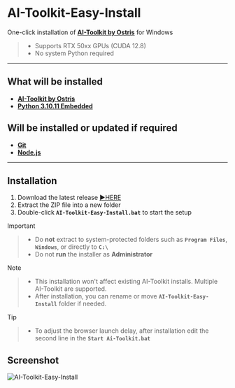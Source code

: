 # AI-Toolkit-Easy-Install

One-click installation of [**AI-Toolkit by Ostris**](https://github.com/ostris/ai-toolkit) for Windows  
> - Supports RTX 50xx GPUs (CUDA 12.8)  
> - No system Python required
<!-- > [![GitHub Release](https://img.shields.io/github/v/release/Tavris1/AI-Toolkit-Easy-Install)](https://github.com/Tavris1/AI-Toolkit-Easy-Install/releases/latest/download/AI-Toolkit-Easy-Install.zip)
> [![Github All Releases](https://img.shields.io/github/downloads/Tavris1/AI-Toolkit-Easy-Install/total)]() < !-->

---

## What will be installed  
- [**AI-Toolkit by Ostris**](https://github.com/ostris/ai-toolkit)  
- [**Python 3.10.11 Embedded**](https://www.python.org/downloads/release/python-31011/)

## Will be installed or updated if required 
- [**Git**](https://git-scm.com/)  
- [**Node.js**](https://nodejs.org/en)  

---
## Installation  
1. Download the latest release [:arrow_forward:HERE](https://github.com/Tavris1/AI-Toolkit-Easy-Install/releases/latest/download/AI-Toolkit-Easy-Install.zip)  
2. Extract the ZIP file into a new folder  
3. Double-click **`AI-Toolkit-Easy-Install.bat`** to start the setup
> [!IMPORTANT]
>> - Do **not** extract to system-protected folders such as **`Program Files`**, **`Windows`**, or directly to **`C:\`**  
>> - Do not **run** the installer as **Administrator**

> [!NOTE]
>> - This installation won't affect existing AI-Toolkit installs. Multiple AI-Toolkit are supported.  
>> - After installation, you can rename or move **`AI-Toolkit-Easy-Install`** folder if needed.  

> [!TIP]
>> - To adjust the browser launch delay, after installation edit the second line in the **`Start Ai-Toolkit.bat`**
## Screenshot  
![AI-Toolkit-Easy-Install](https://github.com/user-attachments/assets/9baa1683-2458-4101-8013-d611b15dbc45)
